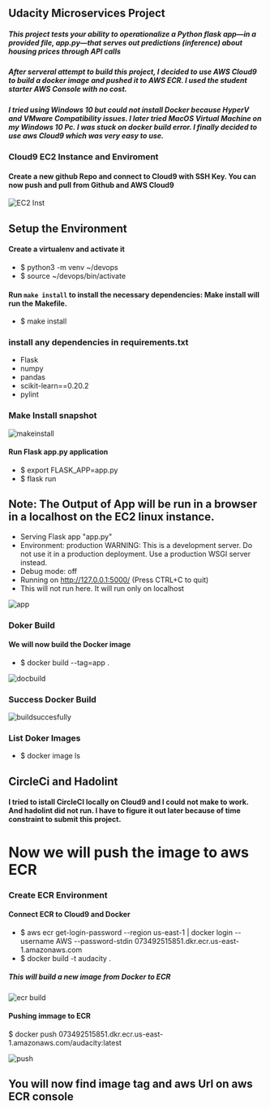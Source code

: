 ## Udacity Microservices Project
##### This project tests your ability to operationalize a Python flask app—in a provided file, app.py—that serves out predictions (inference) about housing prices through API calls

##### After serveral attempt to build this project, I decided to use AWS Cloud9 to build a docker image and pushed it to AWS ECR. I used the student starter AWS Console with no cost.

##### I tried using Windows 10 but could not install Docker because HyperV and VMware Compatibility issues. I later tried MacOS Virtual Machine on my Windows 10 Pc. I was stuck on docker build error. I finally decided to use aws Cloud9 which was very easy to use. 

### Cloud9 EC2 Instance and Enviroment
#### Create a new github Repo and connect to Cloud9 with SSH Key. You can now push and pull from Github and AWS Cloud9

![EC2 Inst](https://user-images.githubusercontent.com/4149567/89208938-f587bd80-d582-11ea-8ad5-c2ae43f917ae.jpg)


## Setup the Environment

#### Create a virtualenv and activate it

 * $ python3 -m venv ~/devops
 * $ source ~/devops/bin/activate
 
 #### Run `make install` to install the necessary dependencies: Make install will run the Makefile.
 
 * $ make install
 
### install any dependencies in requirements.txt
 * Flask
 * numpy
 * pandas
 * scikit-learn==0.20.2
 * pylint

### Make Install snapshot
 
 ![makeinstall](https://user-images.githubusercontent.com/4149567/89211539-9d9f8580-d587-11ea-9075-9b88654968df.jpg)
 
#### Run Flask app.py application

  * $ export FLASK_APP=app.py
  * $ flask run

 ## Note:  The Output of App will be run in a browser in a localhost on the EC2 linux instance.
 
 * Serving Flask app "app.py"
 * Environment: production
   WARNING: This is a development server. Do not use it in a production deployment.
   Use a production WSGI server instead.
 * Debug mode: off
 * Running on http://127.0.0.1:5000/ (Press CTRL+C to quit) 
 * This will not run here. It will run only on localhost
 
 ![app](https://user-images.githubusercontent.com/4149567/89215398-3c2ee500-d58e-11ea-8cf8-149b9657b7f3.jpg)
 
 
 ### Doker Build
 #### We will now build the Docker image
  * $ docker build --tag=app .
  
  ![docbuild](https://user-images.githubusercontent.com/4149567/89215798-e0b12700-d58e-11ea-9010-f601d3acaff4.jpg)
  
 ### Success Docker Build
 
 ![buildsuccesfully](https://user-images.githubusercontent.com/4149567/89215996-3dacdd00-d58f-11ea-963b-8d0c96ae57b4.jpg)
 
 ### List Doker Images
 
   * $ docker image ls
   
## CircleCi and Hadolint
#### I tried to istall CircleCI locally on Cloud9 and I could not make to work. And hadolint did not run. I have to figure it out later because of time constraint to submit this project.

#  Now we will push the image to aws ECR
### Create ECR Environment
#### Connect ECR to Cloud9 and Docker
* $ aws ecr get-login-password --region us-east-1 | docker login --username AWS --password-stdin 073492515851.dkr.ecr.us-east-1.amazonaws.com
* $ docker build -t audacity .

##### This will build a new image from Docker to ECR

![ecr build](https://user-images.githubusercontent.com/4149567/89218850-608dc000-d594-11ea-8a7e-ae714e6f1931.jpg)

#### Pushing immage to ECR

$ docker push 073492515851.dkr.ecr.us-east-1.amazonaws.com/audacity:latest

![push ](https://user-images.githubusercontent.com/4149567/89219572-9f704580-d595-11ea-908b-a12b96a2c1b1.jpg)

## You will now find image tag and aws Url on aws ECR console




 


